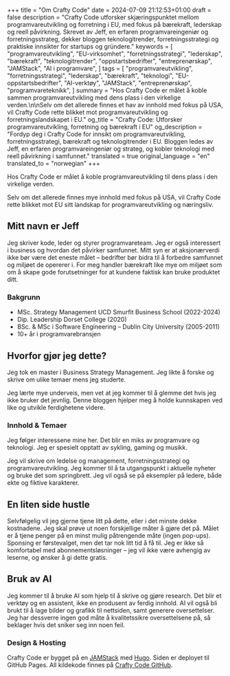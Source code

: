 +++
title = "Om Crafty Code"
date = 2024-07-09 21:12:53+01:00
draft = false
description = "Crafty Code utforsker skjæringspunktet mellom programvareutvikling og forretning i EU, med fokus på bærekraft, lederskap og reell påvirkning. Skrevet av Jeff, en erfaren programvareingeniør og forretningsstrateg, dekker bloggen teknologitrender, forretningsstrategi og praktiske innsikter for startups og gründere."
keywords = [
    "programvareutvikling",
    "EU-virksomhet",
    "forretningsstrategi",
    "lederskap",
    "bærekraft",
    "teknologitrender",
    "oppstartsbedrifter",
    "entreprenørskap",
    "JAMStack",
    "AI i programvare",
]
tags = [
    "programvareutvikling",
    "forretningsstrategi",
    "lederskap",
    "bærekraft",
    "teknologi",
    "EU-oppstartsbedrifter",
    "AI-verktøy",
    "JAMStack",
    "entreprenørskap",
    "programvareteknikk",
]
summary = "Hos Crafty Code er målet å koble sammen programvareutvikling med dens plass i den virkelige verden.\n\nSelv om det allerede finnes et hav av innhold med fokus på USA, vil Crafty Code rette blikket mot programvareutvikling og forretningslandskapet i EU."
og_title = "Crafty Code: Utforsker programvareutvikling, forretning og bærekraft i EU"
og_description = "Fordyp deg i Crafty Code for innsikt om programvareutvikling, forretningsstrategi, bærekraft og teknologitrender i EU. Bloggen ledes av Jeff, en erfaren programvareingeniør og strateg, og kobler teknologi med reell påvirkning i samfunnet."
translated = true
original_language = "en"
translated_to = "norwegian"
+++

Hos Crafty Code er målet å koble programvareutvikling til dens plass i den virkelige verden.

Selv om det allerede finnes mye innhold med fokus på USA, vil Crafty Code rette blikket mot EU sitt landskap for programvareutvikling og næringsliv.

## Mitt navn er Jeff

Jeg skriver kode, leder og styrer programvareteam. Jeg er også interessert i business og hvordan det påvirker samfunnet. Mitt syn er at aksjonærverdi ikke bør være det eneste målet – bedrifter bør bidra til å forbedre samfunnet og miljøet de opererer i. For meg handler bærekraft like mye om miljøet som om å skape gode forutsetninger for at kundene faktisk kan bruke produktet ditt.

### Bakgrunn

- MSc. Strategy Management UCD Smurfit Business School (2022-2024)
- Dip. Leadership Dorset College (2020)
- BSc. & MSc i Software Engineering – Dublin City University (2005-2011)
- 10+ år i programvarebransjen

## Hvorfor gjør jeg dette?

Jeg tok en master i Business Strategy Management. Jeg likte å forske og skrive om ulike temaer mens jeg studerte.

Jeg lærte mye underveis, men vet at jeg kommer til å glemme det hvis jeg ikke bruker det jevnlig. Denne bloggen hjelper meg å holde kunnskapen ved like og utvikle ferdighetene videre.

### Innhold & Temaer

Jeg følger interessene mine her. Det blir en miks av programvare og teknologi. Jeg er spesielt opptatt av sykling, gaming og musikk.

Jeg vil skrive om ledelse og management, forretningsstrategi og programvareutvikling. Jeg kommer til å ta utgangspunkt i aktuelle nyheter og bruke det som springbrett. Jeg vil også se på eksempler på ledere, både ekte og fiktive karakterer.

## En liten side hustle

Selvfølgelig vil jeg gjerne tjene litt på dette, eller i det minste dekke kostnadene. Jeg skal prøve ut noen forskjellige måter å gjøre det på. Målet er å tjene penger på en minst mulig påtrengende måte (ingen pop-ups). Sponsing er førstevalget, men det tar nok litt tid å få til. Jeg er ikke så komfortabel med abonnementsløsninger – jeg vil ikke være avhengig av leserne, og ønsker å gi dette gratis.

## Bruk av AI

Jeg kommer til å bruke AI som hjelp til å skrive og gjøre research. Det blir et verktøy og en assistent, ikke en produsent av ferdig innhold. AI vil også bli brukt til å lage bilder og grafikk til nettsiden, samt generere oversettelser. Jeg har dessverre ingen god måte å kvalitetssikre oversettelsene på, så beklager hvis det sniker seg inn noen feil.

### Design & Hosting

Crafty Code er bygget på en [JAMStack](https://jamstack.org/) med [Hugo](https://gohugo.io/). Siden er deployet til GitHub Pages. All kildekode finnes på [Crafty Code GitHub](https://github.com/Crafty-Code).